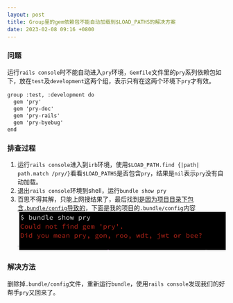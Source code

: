 ```yaml
---
layout: post
title: Group里的gem依赖包不能自动加载到$LOAD_PATHS的解决方案
date: 2023-02-08 09:16 +0800
---
```


### 问题
运行`rails console`时不能自动进入`pry`环境，`Gemfile`文件里的`pry`系列依赖包如下，放在`test`及`development`这两个组，表示只有在这两个环境下`pry`才有效。
```
group :test, :development do
  gem 'pry'
  gem 'pry-doc'
  gem 'pry-rails'
  gem 'pry-byebug'
end
```
### 排查过程
1. 运行`rails console`进入到`irb`环境，使用`$LOAD_PATH.find {|path| path.match /pry/}`看看`$LOAD_PATHS`是否包含`pry`，结果是`nil`表示`pry`没有自动加载。
2. 退出`rails console`环境到shell，运行`bundle show pry`
3. 百思不得其解，只能上网搜结果了，最后找到[是因为项目目录下包含`.bundle/config`导致的](https://stackoverflow.com/a/26993819)，下面是我的项目的`.bundle/config`内容
![bundle-show-pry.png](/images/bundle-show-pry.png)
### 解决方法
删除掉`.bundle/config`文件，重新运行`bundle`，使用`rails console`发现我们的好帮手`pry`又回来了。

